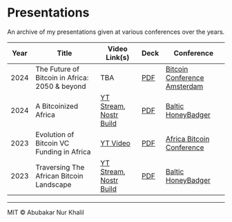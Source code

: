 # Presentations

An archive of my presentations given at various conferences over the years.

| Year | Title | Video Link(s) | Deck | Conference |
| ---- | ----- | ------------- | ---- | ---------- |
| 2024 | The Future of Bitcoin in Africa: 2050 & beyond  | TBA | [PDF](./decks/Bitcoin%20Amsterdam/The%20Future%20of%20Bitcoin%20in%20Africa%20-%202050%20&%20Beyond%20(Bitcoin%20Amsterdam%20Conf%2024).pdf) | [Bitcoin Conference Amsterdam](https://b.tc/conference/amsterdam/) |
| 2024 | A Bitcoinized Africa | [YT Stream](https://www.youtube.com/live/tgQHBN2PtMo?t=20220s), [Nostr Build](https://v.nostr.build/23YW9Ad3A0SIP223.mp4) | [PDF](./decks/Baltic%20HoneyBadger/A%20Bitcoinized%20Africa%20(BH2024).pdf) | [Baltic HoneyBadger](https://2024.baltichoneybadger.com/) |
| 2023 | Evolution of Bitcoin VC Funding in Africa | [YT Video](https://www.youtube.com/watch?v=FoV1Pzxv10s&t=12s) | [PDF]() | [Africa Bitcoin Conference](https://afrobitcoin.org) |
| 2023 | Traversing The African Bitcoin Landscape | [YT Stream](https://www.youtube.com/watch?v=V3vvybsc1A4&t=12507s), [Nostr Build](https://v.nostr.build/QP2v.mp4) | [PDF](./decks/Baltic%20HoneyBadger/Traversing%20the%20African%20Bitcoin%20Landscape%20(BH2023).pdf) | [Baltic HoneyBadger](https://2023.baltichoneybadger.com/) |

---

MIT &copy; Abubakar Nur Khalil